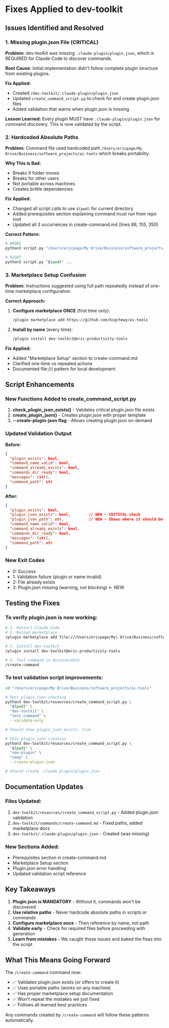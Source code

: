 # Fixes Applied to dev-toolkit

## Issues Identified and Resolved

### 1. Missing plugin.json File (CRITICAL)

**Problem:** dev-toolkit was missing `.claude-plugin/plugin.json`, which is REQUIRED for Claude Code to discover commands.

**Root Cause:** Initial implementation didn't follow complete plugin structure from existing plugins.

**Fix Applied:**
- Created `/dev-toolkit/.claude-plugin/plugin.json`
- Updated `create_command_script.py` to check for and create plugin.json files
- Added validation that warns when plugin.json is missing

**Lesson Learned:** Every plugin MUST have `.claude-plugin/plugin.json` for command discovery. This is now validated by the script.

### 2. Hardcoded Absolute Paths

**Problem:** Command file used hardcoded path `/Users/ericpage/My Drive/Business/software_projects/ai-tools` which breaks portability.

**Why This is Bad:**
- Breaks if folder moves
- Breaks for other users
- Not portable across machines
- Creates brittle dependencies

**Fix Applied:**
- Changed all script calls to use `$(pwd)` for current directory
- Added prerequisites section explaining command must run from repo root
- Updated all 3 occurrences in create-command.md (lines 88, 155, 350)

**Correct Pattern:**
```bash
# WRONG
python3 script.py "/Users/ericpage/My Drive/Business/software_projects/ai-tools" ...

# RIGHT
python3 script.py "$(pwd)" ...
```

### 3. Marketplace Setup Confusion

**Problem:** Instructions suggested using full path repeatedly instead of one-time marketplace configuration.

**Correct Approach:**
1. **Configure marketplace ONCE** (first time only):
   ```bash
   /plugin marketplace add https://github.com/bigchewy/ai-tools
   ```

2. **Install by name** (every time):
   ```bash
   /plugin install dev-toolkit@eric-productivity-tools
   ```

**Fix Applied:**
- Added "Marketplace Setup" section to create-command.md
- Clarified one-time vs repeated actions
- Documented file:/// pattern for local development

## Script Enhancements

### New Functions Added to create_command_script.py

1. **check_plugin_json_exists()** - Validates critical plugin.json file exists
2. **create_plugin_json()** - Creates plugin.json with proper template
3. **--create-plugin-json flag** - Allows creating plugin.json on-demand

### Updated Validation Output

**Before:**
```json
{
  "plugin_exists": bool,
  "command_name_valid": bool,
  "command_already_exists": bool,
  "commands_dir_ready": bool,
  "messages": [str],
  "command_path": str
}
```

**After:**
```json
{
  "plugin_exists": bool,
  "plugin_json_exists": bool,        // NEW - CRITICAL check
  "plugin_json_path": str,           // NEW - Shows where it should be
  "command_name_valid": bool,
  "command_already_exists": bool,
  "commands_dir_ready": bool,
  "messages": [str],
  "command_path": str
}
```

### New Exit Codes

- 0: Success
- 1: Validation failure (plugin or name invalid)
- 2: File already exists
- 3: Plugin.json missing (warning, not blocking) ← NEW

## Testing the Fixes

### To verify plugin.json is now working:

```bash
# 1. Restart Claude Code
# 2. Reload marketplace
/plugin marketplace add file:///Users/ericpage/My\ Drive/Business/software_projects/ai-tools

# 3. Install dev-toolkit
/plugin install dev-toolkit@eric-productivity-tools

# 4. Test command is discoverable
/create-command
```

### To test validation script improvements:

```bash
cd "/Users/ericpage/My Drive/Business/software_projects/ai-tools"

# Test plugin.json checking
python3 dev-toolkit/resources/create_command_script.py \
  "$(pwd)" \
  "dev-toolkit" \
  "test-command" \
  --validate-only

# Should show plugin_json_exists: true

# Test plugin.json creation
python3 dev-toolkit/resources/create_command_script.py \
  "$(pwd)" \
  "new-plugin" \
  "temp" \
  --create-plugin-json

# Should create .claude-plugin/plugin.json
```

## Documentation Updates

### Files Updated:
1. `dev-toolkit/resources/create_command_script.py` - Added plugin.json validation
2. `dev-toolkit/commands/create-command.md` - Fixed paths, added marketplace docs
3. `dev-toolkit/.claude-plugin/plugin.json` - Created (was missing)

### New Sections Added:
- Prerequisites section in create-command.md
- Marketplace Setup section
- Plugin.json error handling
- Updated validation script reference

## Key Takeaways

1. **Plugin.json is MANDATORY** - Without it, commands won't be discovered
2. **Use relative paths** - Never hardcode absolute paths in scripts or commands
3. **Configure marketplace once** - Then reference by name, not path
4. **Validate early** - Check for required files before proceeding with generation
5. **Learn from mistakes** - We caught these issues and baked the fixes into the script

## What This Means Going Forward

The `/create-command` command now:
- ✅ Validates plugin.json exists (or offers to create it)
- ✅ Uses portable paths (works on any machine)
- ✅ Has proper marketplace setup documentation
- ✅ Won't repeat the mistakes we just fixed
- ✅ Follows all learned best practices

Any commands created by `/create-command` will follow these patterns automatically.
